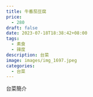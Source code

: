 ```yaml
---
title: 牛番茄豆腐
price:
  - 280
draft: false
date: 2023-07-18T18:38:42+08:00
tags:
  - 素食
  - 辣度
description: 台菜
image: images/img_1697.jpeg
categories:
  - 台菜
---
```


台菜簡介
